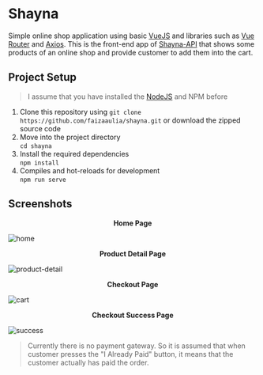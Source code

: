# Shayna
Simple online shop application using basic [VueJS](https://vuejs.org/ "VueJS") and libraries such as [Vue Router](https://router.vuejs.org/ "Vue Router") and [Axios](https://axios-http.com/ "Axios"). This is the front-end app of [Shayna-API](https://github.com/faizaaulia/shayna-api "Shayna-API") that shows some products of an online shop and provide customer to add them into the cart.

## Project Setup
> I assume that you have installed the [NodeJS](https://nodejs.org/en/ "NodeJS") and NPM before

1. Clone this repository using `git clone https://github.com/faizaaulia/shayna.git` or download the zipped source code
2. Move into the project directory<br>
`cd shayna`
3. Install the required dependencies<br>
`npm install`
4. Compiles and hot-reloads for development<br>
`npm run serve`

## Screenshots
<p align="center"><b>Home Page</b></p>

![home](https://user-images.githubusercontent.com/21327758/117741744-4cff3c00-b22d-11eb-9535-d9384171ba2f.jpg)

<p align="center"><b>Product Detail Page</b></p>

![product-detail](https://user-images.githubusercontent.com/21327758/117741835-889a0600-b22d-11eb-8c77-76a9f9538390.jpg)

<p align="center"><b>Checkout Page</b></p>

![cart](https://user-images.githubusercontent.com/21327758/117741963-df9fdb00-b22d-11eb-9deb-3c2baaf66f46.jpg)

<p align="center"><b>Checkout Success Page</b></p>

![success](https://user-images.githubusercontent.com/21327758/117742084-21c91c80-b22e-11eb-8833-12706d59fbac.jpg)

> Currently there is no payment gateway. So it is assumed that when customer presses the "I Already Paid" button, it means that the customer actually has paid the order.